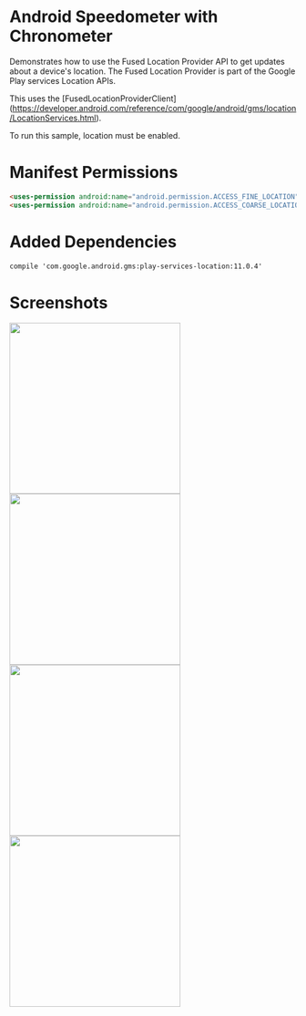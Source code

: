 # Android Speedometer with Chronometer

Demonstrates how to use the Fused Location Provider API to get updates about a device's location. The Fused Location Provider is part of the Google Play services Location APIs.

This uses the [FusedLocationProviderClient] (https://developer.android.com/reference/com/google/android/gms/location/LocationServices.html).

To run this sample, location must be enabled.

# Manifest Permissions

```html
<uses-permission android:name="android.permission.ACCESS_FINE_LOCATION" />
<uses-permission android:name="android.permission.ACCESS_COARSE_LOCATION" />
```
# Added Dependencies

```html
compile 'com.google.android.gms:play-services-location:11.0.4'
```

# Screenshots

<kbd><img height="300" src="https://user-images.githubusercontent.com/30630792/28942152-318326e0-7892-11e7-9ec0-df25893d1095.png"/></kbd>
<kbd><img height="300" src="https://user-images.githubusercontent.com/30630792/28942161-401b9e9e-7892-11e7-9a2b-a15212cf5246.png" /></kbd>
<kbd><img height="300" src="https://user-images.githubusercontent.com/30630792/28942177-4ac280a6-7892-11e7-9969-654790f1774e.png" /></kbd>
<kbd><img height="300" src="https://user-images.githubusercontent.com/30630792/28942962-0d4ebe76-7895-11e7-9cc0-75cf02ffcbbb.png" /></kbd>
